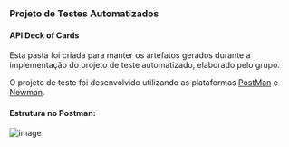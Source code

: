 ### Projeto de Testes Automatizados
#### API Deck of Cards

Esta pasta foi criada para manter os artefatos gerados durante a implementação do projeto de teste automatizado, elaborado pelo grupo.

O projeto de teste foi desenvolvido utilizando as plataformas [PostMan](https://www.postman.com/downloads/) e [Newman](https://www.postman.com/downloads/).

#### Estrutura no Postman:
![image](https://user-images.githubusercontent.com/43323869/161654948-11d53c62-1c36-4a9c-82bc-405623deb60d.png)



